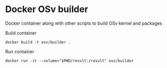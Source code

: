 # Docker OSv builder
Docker container along with other scripts to build OSv kernel and packages

Build container
```
docker build -t osv/builder .
```

Run container
```
docker run -it --volume="$PWD/result:/result" osv/builder
```
